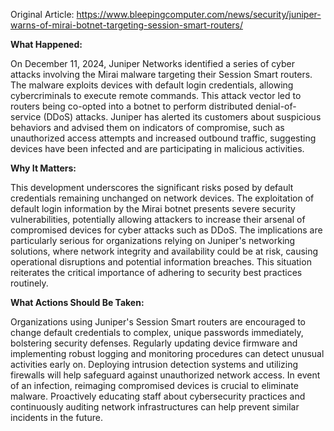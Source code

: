 Original Article: https://www.bleepingcomputer.com/news/security/juniper-warns-of-mirai-botnet-targeting-session-smart-routers/

**What Happened:**

On December 11, 2024, Juniper Networks identified a series of cyber attacks involving the Mirai malware targeting their Session Smart routers. The malware exploits devices with default login credentials, allowing cybercriminals to execute remote commands. This attack vector led to routers being co-opted into a botnet to perform distributed denial-of-service (DDoS) attacks. Juniper has alerted its customers about suspicious behaviors and advised them on indicators of compromise, such as unauthorized access attempts and increased outbound traffic, suggesting devices have been infected and are participating in malicious activities.

**Why It Matters:**

This development underscores the significant risks posed by default credentials remaining unchanged on network devices. The exploitation of default login information by the Mirai botnet presents severe security vulnerabilities, potentially allowing attackers to increase their arsenal of compromised devices for cyber attacks such as DDoS. The implications are particularly serious for organizations relying on Juniper's networking solutions, where network integrity and availability could be at risk, causing operational disruptions and potential information breaches. This situation reiterates the critical importance of adhering to security best practices routinely.

**What Actions Should Be Taken:**

Organizations using Juniper's Session Smart routers are encouraged to change default credentials to complex, unique passwords immediately, bolstering security defenses. Regularly updating device firmware and implementing robust logging and monitoring procedures can detect unusual activities early on. Deploying intrusion detection systems and utilizing firewalls will help safeguard against unauthorized network access. In event of an infection, reimaging compromised devices is crucial to eliminate malware. Proactively educating staff about cybersecurity practices and continuously auditing network infrastructures can help prevent similar incidents in the future.